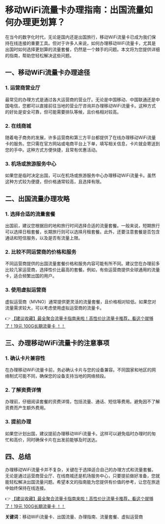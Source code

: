 # 移动WiFi流量卡办理指南：出国流量如何办理更划算？

在当今的数字化时代，无论是国内还是出国旅行，移动WiFi流量卡已成为我们保持在线连接的重要工具。但对于许多人来说，如何办理移动WiFi流量卡，尤其是出国时如何选择更划算的流量套餐，仍然是一个棘手的问题。本文将为您提供详细的指南，帮助您轻松解决这些问题。

## 一、移动WiFi流量卡办理途径

### 1. 运营商营业厅
最常见的办理方式是通过各大运营商的营业厅。无论是中国移动、中国联通还是中国电信，您都可以直接前往当地的营业厅咨询并办理移动WiFi流量卡。这种方式的好处是安全可靠，但可能需要排队等候，且价格相对较高。

### 2. 在线商城
随着电子商务的发展，许多运营商和第三方平台都提供了在线办理移动WiFi流量卡的服务。您只需在官方网站或电商平台上下单，填写相关信息，卡片就会寄送到您的手中。这种方式方便快捷，且常有优惠活动。

### 3. 机场或旅游服务中心
如果您是临时决定出国，可以在机场或旅游服务中心办理移动WiFi流量卡。虽然这种方式较为便捷，但价格通常较高，且选择有限。

## 二、出国流量办理攻略

### 1. 选择合适的流量套餐
出国前，建议您根据目的地和旅行时间选择合适的流量套餐。一般来说，短期旅行可以选择日租套餐，长期旅行则可以选择月租套餐。此外，还要注意套餐是否包含通话和短信服务，以及是否有流量上限。

### 2. 比较不同运营商的价格和服务
不同运营商提供的出国流量套餐价格和服务内容可能有所不同。建议您在办理前多比较几家运营商，选择性价比最高的套餐。例如，有些运营商提供全球通用的流量卡，适合频繁出国的用户。

### 3. 使用虚拟运营商
虚拟运营商（MVNO）通常提供更灵活的流量套餐，且价格相对较低。如果您对流量需求较大，可以考虑使用虚拟运营商的流量卡。

👉 [【建议收藏】最全聚合流量卡指南来啦！高性价比流量卡推荐，看这个就够了！19元 100G长期流量卡 ！！](https://bit.ly/Liuliangka)

## 三、办理移动WiFi流量卡的注意事项

### 1. 确认卡片兼容性
在办理移动WiFi流量卡前，务必确认卡片与您的设备兼容。不同国家和地区的网络制式可能不同，确保您的设备支持当地的网络频段。

### 2. 了解资费详情
办理前，仔细阅读套餐的资费详情，包括流量、通话、短信等费用。避免因不了解资费而产生额外费用。

### 3. 提前办理
如果您计划出国，建议提前办理移动WiFi流量卡。这样可以避免临时办理时的匆忙和高价，同时确保卡片在出发前能够及时送达。

## 四、总结

办理移动WiFi流量卡并不复杂，关键在于选择适合自己的办理方式和流量套餐。无论是通过运营商营业厅、在线商城还是机场服务中心，只要提前做好准备，您就能轻松解决出国流量问题。希望本文的指南能为您提供有价值的参考，让您在旅途中始终保持在线连接。

👉 [【建议收藏】最全聚合流量卡指南来啦！高性价比流量卡推荐，看这个就够了！19元 100G长期流量卡 ！！](https://bit.ly/Liuliangka)

**关键词**：移动WiFi流量卡、出国流量、办理指南、流量套餐、虚拟运营商